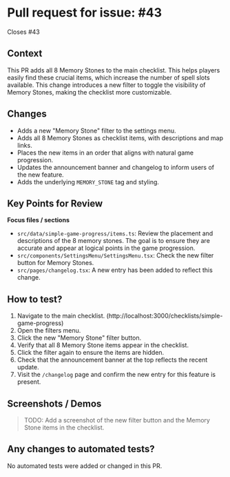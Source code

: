 <!--
Guidelines
----------
• Keep PRs as small and focused as practical.
• Delete sections that are not relevant for a particular change.
• Bullets under ~80 chars read best.
-->

# Pull request for issue: #43
Closes #43

## Context
This PR adds all 8 Memory Stones to the main checklist. This helps players easily find these crucial items, which increase the number of spell slots available. This change introduces a new filter to toggle the visibility of Memory Stones, making the checklist more customizable.

## Changes
- Adds a new "Memory Stone" filter to the settings menu.
- Adds all 8 Memory Stones as checklist items, with descriptions and map links.
- Places the new items in an order that aligns with natural game progression.
- Updates the announcement banner and changelog to inform users of the new feature.
- Adds the underlying `MEMORY_STONE` tag and styling.

## Key Points for Review
**Focus files / sections**
- `src/data/simple-game-progress/items.ts`: Review the placement and descriptions of the 8 memory stones. The goal is to ensure they are accurate and appear at logical points in the game progression.
- `src/components/SettingsMenu/SettingsMenu.tsx`: Check the new filter button for Memory Stones.
- `src/pages/changelog.tsx`: A new entry has been added to reflect this change.

## How to test?
1. Navigate to the main checklist. (http://localhost:3000/checklists/simple-game-progress)
2. Open the filters menu.
3. Click the new "Memory Stone" filter button.
4. Verify that all 8 Memory Stone items appear in the checklist.
5. Click the filter again to ensure the items are hidden.
6. Check that the announcement banner at the top reflects the recent update.
7. Visit the `/changelog` page and confirm the new entry for this feature is present.

## Screenshots / Demos
> TODO: Add a screenshot of the new filter button and the Memory Stone items in the checklist.

## Any changes to automated tests?
No automated tests were added or changed in this PR.